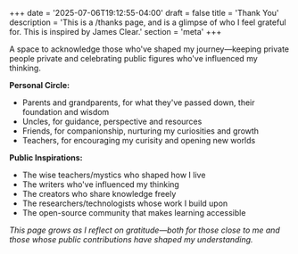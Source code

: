 +++
date = '2025-07-06T19:12:55-04:00'
draft = false
title = 'Thank You'
description = 'This is a /thanks page, and is a glimpse of who I feel grateful for. This is inspired by James Clear.'
section = 'meta'
+++

A space to acknowledge those who've shaped my journey—keeping private people private and celebrating public figures who've influenced my thinking.

**Personal Circle:**
- Parents and grandparents, for what they've passed down, their foundation and wisdom
- Uncles, for guidance, perspective and resources  
- Friends, for companionship, nurturing my curiosities and growth
- Teachers, for encouraging my curisity and opening new worlds

**Public Inspirations:**
- The wise teachers/mystics who shaped how I live
- The writers who've influenced my thinking
- The creators who share knowledge freely
- The researchers/technologists whose work I build upon
- The open-source community that makes learning accessible

*This page grows as I reflect on gratitude—both for those close to me and those whose public contributions have shaped my understanding.* 